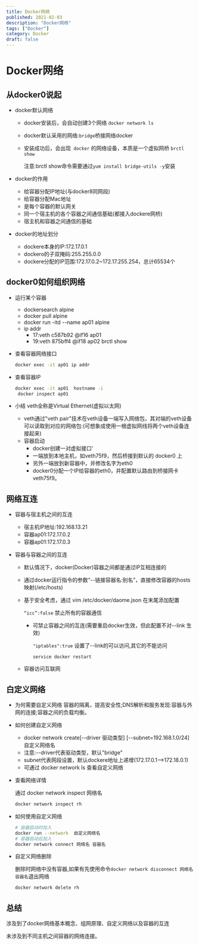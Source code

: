 ```yaml
---
title: Docker网络
published: 2021-02-03
description: "Docker网络"
tags: ["Docker"]
category: Docker
draft: false
--- 
```

# Docker网络

## 从docker0说起

- docker默认网络

  - docker安装后，会自动创建3个网络 `docker network ls`

  - docker默认采用的网络:`bridge`桥接网络docker

  - 安装成功后，会出现` docker` 的网络设备，本质是一个虚拟网桥 `brctl show`

    注意:brctl show命令需要通过`yum install bridge-utils -y`安装

- docker的作用

  - 给容器分配IP地址(与docker8同网段)
  - 给容器分配Mac地址
  - 是每个容器的默认网关
  - 同一个宿主机的各个容器之间通信基础(都接入dockere网桥)
  - 宿主机和容器之间通信的基础

- docker的地址划分

  - dockere本身的IP:172.17.0.1
  - dockero的子双掩码:255.255.0.0
  - dockere分配的IP范围:172.17.0.2~172.17.255.254，总计65534个

## docker0如何组织网络

- 运行某个容器

  - dockersearch alpine
  - docker pull alpine
  - docker run -itd --name ap01 alpine
  - ip addr
    - 17:veth c587b92  @if16  ap01
    - 19:veth  875bff4   @if18   ap02
      brctl  show

- 查看容器网络接口

  ```bash
  docker exec -it ap01 ip addr
  ```

- 查看容器IP

  ```bash
  docker exec -it ap01  hostname -i
   docker inspect ap01
  ```

- 小结
  veth全称是Virtual Ethernet(虚拟以太网)

  - veth通过"veth pair"技术在veth设备一端写入网络包，其对端的veth设备可以读取到对应的网络包:(可想象成使用一根虚拟网线将两个veth设备连接起来)
  - 容器启动
    - docker创建一对虚拟接口’
    - 一端放到本地主机，如veth75f9，然后桥接到默认的 docker0 上
    - 另外一端放到新容器中，并修改名字为eth0
    - docker0分配一个IP给容器的eth0，并配置默认路由到桥接网卡veth75f9。

## 网络互连

- 容器与宿主机之间的互连

  - 宿主机IP地址:192.168.13.21
  - 容器ap01:172.17.0.2
  - 容器ap01:172.17.0.3

- 容器与容器之间的互连

  - 默认情况下，docker(Docker)容器之间都是通过IP互相连接的

  - 通过docker运行指令的参数“--链接容器名:别名”，直接修改容器的hosts映射(/etc/hosts)

  - 基于安全考虑，通过 vim /etc/docker/daome.json 在末尾添加配置

    `“icc”:false` 禁止所有的容器通信

    - 可禁止容器之间的互连(需要重启docker生效，但此配置不对--link 生效)

      `"iptables":true` 设置了--link的可以访问,其它的不能访问

      `service docker restart`

  - 容器访问互联网

## 白定义网络

- 为何需要自定义网络
  容器的隔离，提高安全性;DNS解析和服务发现:容器与外网的连接;容器之间的负载均衡。

- 如何创建自定义网络

  - docker network create[--driver 驱动类型] [--subnet=192.168.1.0/24] 自定义网络名
  - 注意:--driver代表驱动类型，默认"bridge"
  - subnet代表网段设置，默认dockere地址上递增(172.17.0.1-->172.18.0.1)
  - 可通过 docker network ls 查看自定义网络

- 查看网络详情

  通过 docker network inspect 网络名 

  ```bash
  docker network inspect rh
  ```

- 如何使用自定义网络

  ```bash
  # 容器启动时加入
  docker run --network  自定义网络名
  # 容器启动后加入
  docker network connect 网络名 容器名
  ```

- 自定义网络删除

  删除时网络中没有容器,如果有先使用命令`docker network disconnect 网络名 容器名`退出网络

  ```bash
  docker network delete rh
  ```

## 总结

涉及到了docker网络基本概念、组网原理、自定义网络以及容器的互连

未涉及到不同主机之间容器的网络连接。